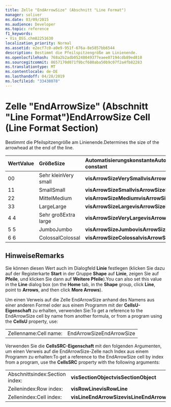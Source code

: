 ```yaml
---
title: Zelle "EndArrowSize" (Abschnitt "Line Format")
manager: soliver
ms.date: 03/09/2015
ms.audience: Developer
ms.topic: reference
f1_keywords:
- Vis_DSS.chm82251630
localization_priority: Normal
ms.assetid: e2ecf7c0-a0e9-951f-676a-8e5857bb6544
description: Bestimmt die Pfeilspitzengröße am Linienende.
ms.openlocfilehash: 768a2b2adb05248049377eaee07194cdb89ed810
ms.sourcegitcommit: 8657170d071f9bcf680aba50b9c07f2a4fb82283
ms.translationtype: MT
ms.contentlocale: de-DE
ms.lasthandoff: 04/28/2019
ms.locfileid: "33438078"
---
```

# <a name="endarrowsize-cell-line-format-section"></a><span data-ttu-id="84e9d-103">Zelle "EndArrowSize" (Abschnitt "Line Format")</span><span class="sxs-lookup"><span data-stu-id="84e9d-103">EndArrowSize Cell (Line Format Section)</span></span>

<span data-ttu-id="84e9d-104">Bestimmt die Pfeilspitzengröße am Linienende.</span><span class="sxs-lookup"><span data-stu-id="84e9d-104">Determines the size of the arrowhead at the end of the line.</span></span>
  
|<span data-ttu-id="84e9d-105">**Wert**</span><span class="sxs-lookup"><span data-stu-id="84e9d-105">**Value**</span></span>|<span data-ttu-id="84e9d-106">**Größe**</span><span class="sxs-lookup"><span data-stu-id="84e9d-106">**Size**</span></span>|<span data-ttu-id="84e9d-107">**Automatisierungskonstante**</span><span class="sxs-lookup"><span data-stu-id="84e9d-107">**Automation constant**</span></span>|
|:-----|:-----|:-----|
|<span data-ttu-id="84e9d-108">0</span><span class="sxs-lookup"><span data-stu-id="84e9d-108">0</span></span>  <br/> |<span data-ttu-id="84e9d-109">Sehr klein</span><span class="sxs-lookup"><span data-stu-id="84e9d-109">Very small</span></span>  <br/> |<span data-ttu-id="84e9d-110">**visArrowSizeVerySmall**</span><span class="sxs-lookup"><span data-stu-id="84e9d-110">**visArrowSizeVerySmall**</span></span> <br/> |
|<span data-ttu-id="84e9d-111">1</span><span class="sxs-lookup"><span data-stu-id="84e9d-111">1</span></span>  <br/> |<span data-ttu-id="84e9d-112">Small</span><span class="sxs-lookup"><span data-stu-id="84e9d-112">Small</span></span>  <br/> |<span data-ttu-id="84e9d-113">**visArrowSizeSmall**</span><span class="sxs-lookup"><span data-stu-id="84e9d-113">**visArrowSizeSmall**</span></span> <br/> |
|<span data-ttu-id="84e9d-114">2</span><span class="sxs-lookup"><span data-stu-id="84e9d-114">2</span></span>  <br/> |<span data-ttu-id="84e9d-115">Mittel</span><span class="sxs-lookup"><span data-stu-id="84e9d-115">Medium</span></span>  <br/> |<span data-ttu-id="84e9d-116">**visArrowSizeMedium**</span><span class="sxs-lookup"><span data-stu-id="84e9d-116">**visArrowSizeMedium**</span></span> <br/> |
|<span data-ttu-id="84e9d-117">3</span><span class="sxs-lookup"><span data-stu-id="84e9d-117">3</span></span>  <br/> |<span data-ttu-id="84e9d-118">Large</span><span class="sxs-lookup"><span data-stu-id="84e9d-118">Large</span></span>  <br/> |<span data-ttu-id="84e9d-119">**visArrowSizeLarge**</span><span class="sxs-lookup"><span data-stu-id="84e9d-119">**visArrowSizeLarge**</span></span> <br/> |
|<span data-ttu-id="84e9d-120">4 </span><span class="sxs-lookup"><span data-stu-id="84e9d-120">4</span></span>  <br/> |<span data-ttu-id="84e9d-121">Sehr groß</span><span class="sxs-lookup"><span data-stu-id="84e9d-121">Extra large</span></span>  <br/> |<span data-ttu-id="84e9d-122">**visArrowSizeVeryLarge**</span><span class="sxs-lookup"><span data-stu-id="84e9d-122">**visArrowSizeVeryLarge**</span></span> <br/> |
|<span data-ttu-id="84e9d-123">5 </span><span class="sxs-lookup"><span data-stu-id="84e9d-123">5</span></span>  <br/> |<span data-ttu-id="84e9d-124">Jumbo</span><span class="sxs-lookup"><span data-stu-id="84e9d-124">Jumbo</span></span>  <br/> |<span data-ttu-id="84e9d-125">**visArrowSizeJumbo**</span><span class="sxs-lookup"><span data-stu-id="84e9d-125">**visArrowSizeJumbo**</span></span> <br/> |
|<span data-ttu-id="84e9d-126">6 </span><span class="sxs-lookup"><span data-stu-id="84e9d-126">6</span></span>  <br/> |<span data-ttu-id="84e9d-127">Colossal</span><span class="sxs-lookup"><span data-stu-id="84e9d-127">Colossal</span></span>  <br/> |<span data-ttu-id="84e9d-128">**visArrowSizeColossal**</span><span class="sxs-lookup"><span data-stu-id="84e9d-128">**visArrowSizeColossal**</span></span> <br/> |
   
## <a name="remarks"></a><span data-ttu-id="84e9d-129">Hinweise</span><span class="sxs-lookup"><span data-stu-id="84e9d-129">Remarks</span></span>

<span data-ttu-id="84e9d-130">Sie können diesen Wert auch im Dialogfeld **Linie** festlegen (klicken Sie dazu auf der Registerkarte **Start** in der Gruppe **Shape** auf **Linie**, zeigen Sie auf **Pfeile**, und klicken Sie dann auf **Weitere Pfeile**).</span><span class="sxs-lookup"><span data-stu-id="84e9d-130">You can also set this value in the **Line** dialog box (on the **Home** tab, in the **Shape** group, click **Line**, point to **Arrows**, and then click **More Arrows**).</span></span>
  
<span data-ttu-id="84e9d-131">Um einen Verweis auf die Zelle EndArrowSize anhand des Namens aus einer anderen Formel oder aus einem Programm mit der **CellsU-Eigenschaft** zu erhalten, verwenden Sie:</span><span class="sxs-lookup"><span data-stu-id="84e9d-131">To get a reference to the EndArrowSize cell by name from another formula, or from a program using the **CellsU** property, use:</span></span> 
  
|||
|:-----|:-----|
|<span data-ttu-id="84e9d-132">Zellenname:</span><span class="sxs-lookup"><span data-stu-id="84e9d-132">Cell name:</span></span>  <br/> |<span data-ttu-id="84e9d-133">EndArrowSize</span><span class="sxs-lookup"><span data-stu-id="84e9d-133">EndArrowSize</span></span>  <br/> |
   
<span data-ttu-id="84e9d-134">Verwenden Sie die **CellsSRC-Eigenschaft** mit den folgenden Argumenten, um einen Verweis auf die EndArrowSize-Zelle nach Index aus einem Programm zu erhalten:</span><span class="sxs-lookup"><span data-stu-id="84e9d-134">To get a reference to the EndArrowSize cell by index from a program, use the **CellsSRC** property with the following arguments:</span></span> 
  
|||
|:-----|:-----|
|<span data-ttu-id="84e9d-135">Abschnittsindex:</span><span class="sxs-lookup"><span data-stu-id="84e9d-135">Section index:</span></span>  <br/> |<span data-ttu-id="84e9d-136">**visSectionObject**</span><span class="sxs-lookup"><span data-stu-id="84e9d-136">**visSectionObject**</span></span> <br/> |
|<span data-ttu-id="84e9d-137">Zeilenindex:</span><span class="sxs-lookup"><span data-stu-id="84e9d-137">Row index:</span></span>  <br/> |<span data-ttu-id="84e9d-138">**visRowLine**</span><span class="sxs-lookup"><span data-stu-id="84e9d-138">**visRowLine**</span></span> <br/> |
|<span data-ttu-id="84e9d-139">Zellenindex:</span><span class="sxs-lookup"><span data-stu-id="84e9d-139">Cell index:</span></span>  <br/> |<span data-ttu-id="84e9d-140">**visLineEndArrowSize**</span><span class="sxs-lookup"><span data-stu-id="84e9d-140">**visLineEndArrowSize**</span></span> <br/> |
   

